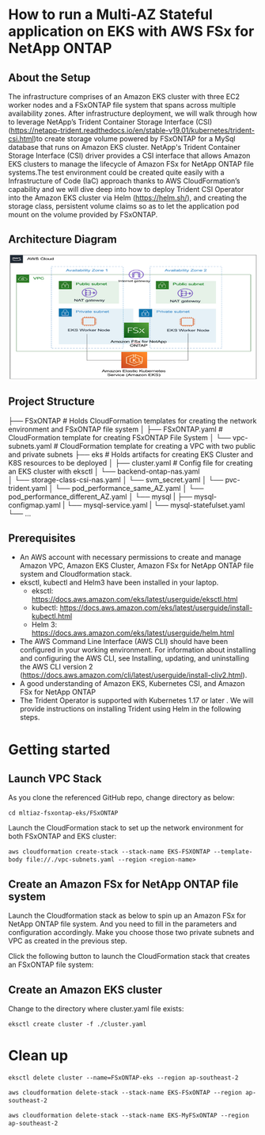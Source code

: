 # How to run a Multi-AZ Stateful application on EKS with AWS FSx for NetApp ONTAP

## About the Setup
The infrastructure comprises of an Amazon EKS cluster with three EC2 worker nodes and a FSxONTAP file system that spans across multiple availability zones. After infrastructure deployment, we will walk through how to leverage NetApp’s Trident Container Storage Interface (CSI) (https://netapp-trident.readthedocs.io/en/stable-v19.01/kubernetes/trident-csi.html)to create storage volume powered by FSxONTAP for a MySql database that runs on Amazon EKS cluster. NetApp's Trident Container Storage Interface (CSI) driver provides a CSI interface that allows Amazon EKS clusters to manage the lifecycle of Amazon FSx for NetApp ONTAP file systems.The test environment could be created quite easily with a Infrastructure of Code (IaC) approach thanks to AWS CloudFormation’s capability and we will dive deep into how to deploy Trident CSI Operator into the Amazon EKS cluster via Helm (https://helm.sh/), and creating the storage class, persistent volume claims so as to let the application pod mount on the volume provided by FSxONTAP.

## Architecture Diagram

![Diagram](/Architecture.png)

## Project Structure
├── FSxONTAP                                # Holds CloudFormation templates for creating the network environment and FSxONTAP file system
│   ├── FSxONTAP.yaml                       # CloudFormation template for creating FSxONTAP File System
│   └── vpc-subnets.yaml                    # CloudFormation template for creating a VPC with two public and private subnets
├── eks                                     # Holds artifacts for creating EKS Cluster and K8S resources to be deployed
│   ├── cluster.yaml                        # Config file for creating an EKS cluster with eksctl
│   └── backend-ontap-nas.yaml              
│   └── storage-class-csi-nas.yaml
│   └── svm_secret.yaml
│   └── pvc-trident.yaml
│   └── pod_performance_same_AZ.yaml
│   └── pod_performance_different_AZ.yaml
│   └── mysql
|       ├── mysql-configmap.yaml
|       └── mysql-service.yaml
|       └── mysql-statefulset.yaml
└── ...

## Prerequisites

* An AWS account with necessary permissions to create and manage Amazon VPC, Amazon EKS Cluster, Amazon FSx for NetApp ONTAP file system and Cloudformation stack. 
* eksctl, kubectl and Helm3 have been installed in your laptop. 
    * eksctl: https://docs.aws.amazon.com/eks/latest/userguide/eksctl.html 
    * kubectl: https://docs.aws.amazon.com/eks/latest/userguide/install-kubectl.html
    * Helm 3: https://docs.aws.amazon.com/eks/latest/userguide/helm.html
* The AWS Command Line Interface (AWS CLI) should have been configured in your working environment. For information about installing and configuring the AWS CLI, see Installing, updating, and uninstalling the AWS CLI version 2 (https://docs.aws.amazon.com/cli/latest/userguide/install-cliv2.html).
* A good understanding of Amazon EKS, Kubernetes CSI, and Amazon FSx for NetApp ONTAP
* The Trident Operator is supported with Kubernetes 1.17 or later . We will provide instructions on installing Trident using Helm in the following steps. 

# Getting started

## Launch VPC Stack
As you clone the referenced GitHub repo, change directory as below:
```
cd mltiaz-fsxontap-eks/FSxONTAP
```

Launch the CloudFormation stack to set up the network environment for both FSxONTAP and EKS cluster:
```
aws cloudformation create-stack --stack-name EKS-FSXONTAP --template-body file://./vpc-subnets.yaml --region <region-name>
```

## Create an Amazon FSx for NetApp ONTAP file system
Launch the Cloudformation stack as below to spin up an Amazon FSx for NetApp ONTAP file system. And you need to fill in the parameters and configuration accordingly. Make you choose those two private subnets and VPC as created in the previous step. 

Click the following button to launch the CloudFormation stack that creates an FSxONTAP file system:

## Create an Amazon EKS cluster
Change to the directory where cluster.yaml file exists:
```
eksctl create cluster -f ./cluster.yaml
```

# Clean up
```
eksctl delete cluster --name=FSxONTAP-eks --region ap-southeast-2
```

```
aws cloudformation delete-stack --stack-name EKS-FSxONTAP --region ap-southeast-2
```

```
aws cloudformation delete-stack --stack-name EKS-MyFSxONTAP --region ap-southeast-2
```

